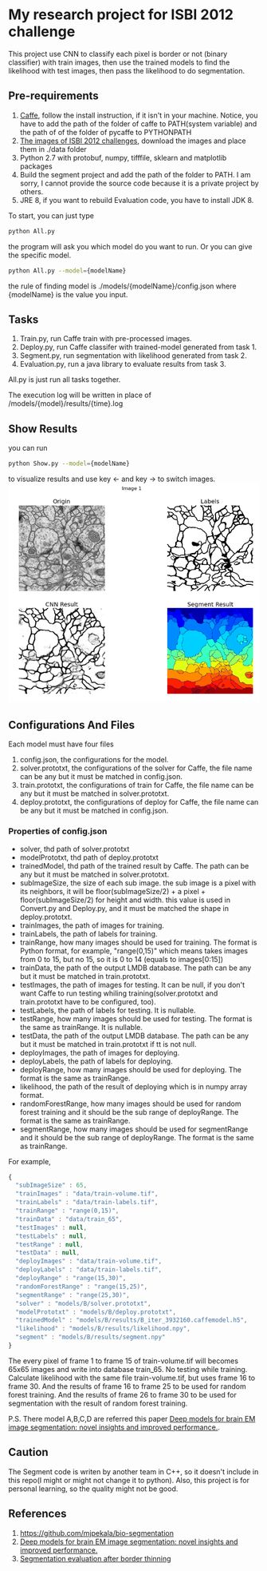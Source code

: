 # My research project for ISBI 2012 challenge

This project use CNN to classify each pixel is border or not (binary classifier) with train images, then use the trained models to find the likelihood with test images, then pass the likelihood to do segmentation.

## Pre-requirements

1. [Caffe](http://caffe.berkeleyvision.org/), follow the install instruction, if it isn't in your machine. Notice, you have to add the path of the folder of caffe to PATH(system variable) and the path of of the folder of pycaffe to PYTHONPATH
2. [The images of ISBI 2012 challenges](http://brainiac2.mit.edu/isbi_challenge/home), download the images and place them in ./data folder
3. Python 2.7 with protobuf, numpy, tifffile, sklearn and matplotlib packages
4. Build the segment project and add the path of the folder to PATH. I am sorry, I cannot provide the source code because it is a private project by others.
5. JRE 8, if you want to rebuild Evaluation code, you have to install JDK 8.

To start, you can just type 
```bash
python All.py
```

the program will ask you which model do you want to run. Or you can give the specific model. 
```bash
python All.py --model={modelName}
```

the rule of finding model is ./models/{modelName}/config.json where {modelName} is the value you input.

## Tasks
1. Train.py, run Caffe train with pre-processed images.
2. Deploy.py, run Caffe classifer with trained-model generated from task 1.
3. Segment.py, run segmentation with likelihood generated from task 2.
4. Evaluation.py, run a java library to evaluate results from task 3.

All.py is just run all tasks together.

The execution log will be written in place of /models/{model}/results/{time}.log 

## Show Results
you can run
```bash
python Show.py --model={modelName}
```
to visualize results and use key ← and key → to switch images.
![Alt sample](sample.png)

## Configurations And Files
Each model must have four files
1. config.json, the configurations for the model.
2. solver.prototxt, the configurations of the solver for Caffe, the file name can be any but it must be matched in config.json.
3. train.prototxt, the configurations of train for Caffe, the file name can be any but it must be matched in solver.prototxt.
4. deploy.prototxt, the configurations of deploy for Caffe, the file name can be any but it must be matched in config.json.

### Properties of config.json
* solver, thd path of solver.prototxt
* modelPrototxt, thd path of deploy.prototxt
* trainedModel, thd path of the trained result by Caffe. The path can be any but it must be matched in solver.prototxt. 
* subImageSize, the size of each sub image. the sub image is a pixel with its neighbors, it will be floor(subImageSize/2) + a pixel + floor(subImageSize/2) for height and width. this value is used in Convert.py and Deploy.py, and it must be matched the shape in deploy.prototxt.  
* trainImages, the path of images for training.
* trainLabels, the path of labels for training.
* trainRange, how many images should be used for training. The format is Python format, for example, "range(0,15)" which means takes images from 0 to 15, but no 15, so it is 0 to 14 (equals to images\[0:15\])
* trainData, the path of the output LMDB database. The path can be any but it must be matched in train.prototxt.
* testImages, the path of images for testing. It can be null, if you don't want Caffe to run testing whiling training(solver.prototxt and train.prototxt have to be configured, too).
* testLabels, the path of labels for testing. It is nullable.
* testRange, how many images should be used for testing. The format is the same as trainRange. It is nullable.
* testData, the path of the output LMDB database. The path can be any but it must be matched in train.prototxt if tt is not null.
* deployImages, the path of images for deploying.
* deployLabels, the path of labels for deploying.
* deployRange, how many images should be used for deploying. The format is the same as trainRange.
* likelihood, the path of the result of deploying which is in numpy array format. 
* randomForestRange, how many images should be used for random forest training and it should be the sub range of deployRange. The format is the same as trainRange.
* segmentRange, how many images should be used for segmentRange and it should be the sub range of deployRange. The format is the same as trainRange.

For example,
```javascript
{
  "subImageSize" : 65,
  "trainImages" : "data/train-volume.tif",
  "trainLabels" : "data/train-labels.tif",
  "trainRange" : "range(0,15)",
  "trainData" : "data/train_65",
  "testImages" : null,
  "testLabels" : null,
  "testRange" : null,
  "testData" : null,
  "deployImages" : "data/train-volume.tif",
  "deployLabels" : "data/train-labels.tif",
  "deployRange" : "range(15,30)",
  "randomForestRange" : "range(15,25)",
  "segmentRange" : "range(25,30)",
  "solver" : "models/B/solver.prototxt",
  "modelPrototxt" : "models/B/deploy.prototxt",
  "trainedModel" : "models/B/results/B_iter_3932160.caffemodel.h5",
  "likelihood" : "models/B/results/likelihood.npy",
  "segment" : "models/B/results/segment.npy"
}
```
The every pixel of frame 1 to frame 15 of train-volume.tif will becomes 65x65 images and write into database train_65. No testing while training. Calculate likelihood with the same file train-volume.tif, but uses frame 16 to frame 30. And the results of frame 16 to frame 25 to be used for random forest training. And the results of frame 26 to frame 30 to be used for segmentation with the result of random forest training.  
 
P.S. There model A,B,C,D are referred this paper [Deep models for brain EM image segmentation: novel insights and improved performance.](https://www.ncbi.nlm.nih.gov/pubmed/27153603).

## Caution
The Segment code is writen by another team in C++, so it doesn't include in this repo(I might or might not change it to python). Also, this project is for personal learning, so the quality might not be good. 
 
## References

1. https://github.com/mjpekala/bio-segmentation
2. [Deep models for brain EM image segmentation: novel insights and improved performance.](https://www.ncbi.nlm.nih.gov/pubmed/27153603)
3. [Segmentation evaluation after border thinning](http://imagej.net/Segmentation_evaluation_after_border_thinning_-_Script)
